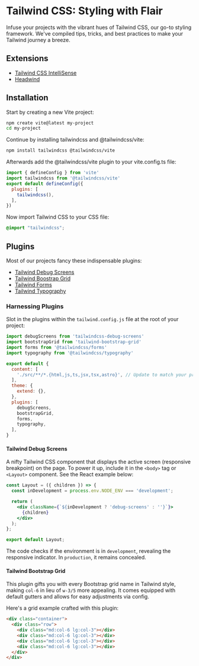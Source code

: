 # Tailwind CSS: Styling with Flair

Infuse your projects with the vibrant hues of Tailwind CSS, our go-to styling framework. We've compiled tips, tricks, and best practices to make your Tailwind journey a breeze.

## Extensions

- [Tailwind CSS IntelliSense](https://marketplace.visualstudio.com/items?itemName=bradlc.vscode-tailwindcss)
- [Headwind](https://marketplace.visualstudio.com/items?itemName=heybourn.headwind)

## Installation

Start by creating a new Vite project:

```bash
npm create vite@latest my-project
cd my-project
```

Continue by installing tailwindcss and @tailwindcss/vite:

```bash
npm install tailwindcss @tailwindcss/vite
```


Afterwards add the @tailwindcss/vite plugin to your vite.config.ts file:

```js
import { defineConfig } from 'vite'
import tailwindcss from '@tailwindcss/vite'
export default defineConfig({
  plugins: [
    tailwindcss(),
  ],
})
```

Now import Tailwind CSS to your CSS file:

```css
@import "tailwindcss";
```

## Plugins

Most of our projects fancy these indispensable plugins:

- [Tailwind Debug Screens](https://github.com/jorenvanhee/tailwindcss-debug-screens)
- [Tailwind Boostrap Grid](https://github.com/karolis-sh/tailwind-bootstrap-grid)
- [Tailwind Forms](https://github.com/tailwindlabs/tailwindcss-forms)
- [Tailwind Typography](https://github.com/tailwindlabs/tailwindcss-typography)

### Harnessing Plugins

Slot in the plugins within the `tailwind.config.js` file at the root of your project:

```javascript
import debugScreens from 'tailwindcss-debug-screens'
import bootstrapGrid from 'tailwind-bootstrap-grid'
import forms from '@tailwindcss/forms'
import typography from '@tailwindcss/typography'

export default {
  content: [
    './src/**/*.{html,js,ts,jsx,tsx,astro}', // Update to match your project structure
  ],
  theme: {
    extend: {},
  },
  plugins: [
    debugScreens,
    bootstrapGrid,
    forms,
    typography,
  ],
}
```

#### Tailwind Debug Screens

A nifty Tailwind CSS component that displays the active screen (responsive breakpoint) on the page. To power it up, include it in the `<body>` tag or `<Layout>` component. See the React example below:

```jsx
const Layout = ({ children }) => {
  const inDevelopment = process.env.NODE_ENV === 'development';

  return (
    <div className={`${inDevelopment ? 'debug-screens' : ''}`}>
      {children}
    </div>
  );
};

export default Layout;
```

The code checks if the environment is in `development`, revealing the responsive indicator. In `production`, it remains concealed.

#### Tailwind Bootstrap Grid

This plugin gifts you with every Bootstrap grid name in Tailwind style, making `col-6` in lieu of `w-3/5` more appealing. It comes equipped with default gutters and allows for easy adjustments via config.

Here's a grid example crafted with this plugin:

```html
<div class="container">
  <div class="row">
    <div class="md:col-6 lg:col-3"></div>
    <div class="md:col-6 lg:col-3"></div>
    <div class="md:col-6 lg:col-3"></div>
    <div class="md:col-6 lg:col-3"></div>
  </div>
</div>
```